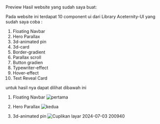 Preview Hasil website yang sudah saya buat:

 Pada website ini terdapat 10 component ui dari Library Aceternity-UI yang sudah saya coba :
  1. Floating Navbar 
  2. Hero Parallax
  3. 3d-animated pin
  4. 3d-card
  5. Border-gradient
  6. Parallax scroll
  7. Button gradien
  8. Typewriter-effect
  9. Hover-effect
  10. Text Reveal Card

  untuk hasil nya dapat dilihat dibawah ini 

   1. Floating Navbar
     ![pertama](https://github.com/firdauzynuzula/acertenity-ui/assets/142510245/96dac3c4-58ea-4d03-bc3f-271f9e66d758)

  2. Hero Parallax
     ![kedua](https://github.com/firdauzynuzula/acertenity-ui/assets/142510245/b98c5d08-5046-49c3-89a5-84277cf5acc3)

  3. 3d-animated pin
   ![Cuplikan layar 2024-07-03 200940](https://github.com/firdauzynuzula/acertenity-ui/assets/142510245/c920a1ed-c016-439d-b215-553fbeff42c3)
    
